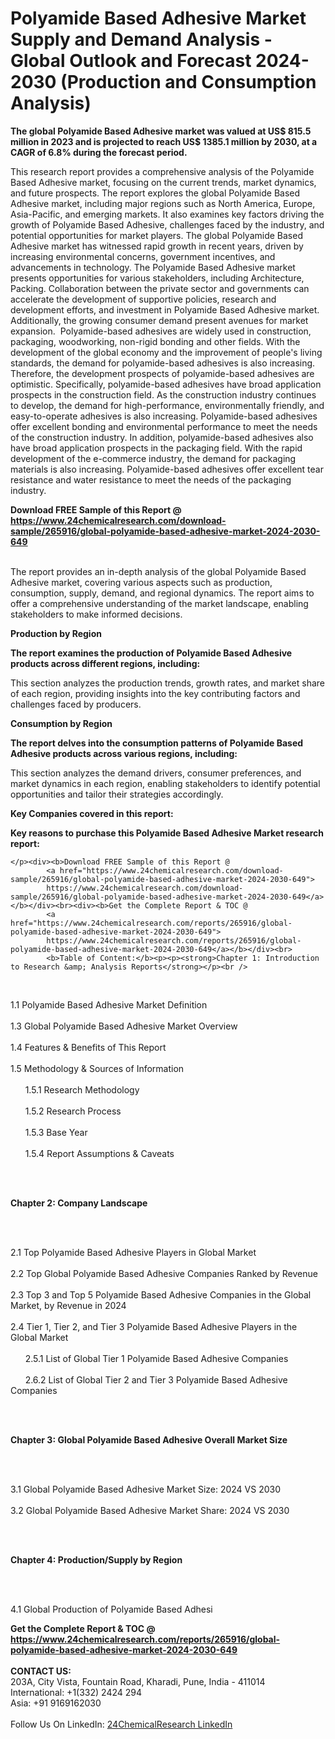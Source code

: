 <h1>Polyamide Based Adhesive Market Supply and Demand Analysis - Global Outlook and Forecast 2024-2030 (Production and Consumption Analysis)</h1><p><strong>The global Polyamide Based Adhesive market was valued at US$ 815.5 million in 2023 and is projected to reach US$ 1385.1 million by 2030, at a CAGR of 6.8% during the forecast period.</strong></p><p>
</p><p>This research report provides a comprehensive analysis of the Polyamide Based Adhesive market, focusing on the current trends, market dynamics, and future prospects. The report explores the global Polyamide Based Adhesive market, including major regions such as North America, Europe, Asia-Pacific, and emerging markets. It also examines key factors driving the growth of Polyamide Based Adhesive, challenges faced by the industry, and potential opportunities for market players. The global Polyamide Based Adhesive market has witnessed rapid growth in recent years, driven by increasing environmental concerns, government incentives, and advancements in technology. The Polyamide Based Adhesive market presents opportunities for various stakeholders, including Architecture, Packing. Collaboration between the private sector and governments can accelerate the development of supportive policies, research and development efforts, and investment in Polyamide Based Adhesive market. Additionally, the growing consumer demand present avenues for market expansion.  Polyamide-based adhesives are widely used in construction, packaging, woodworking, non-rigid bonding and other fields. With the development of the global economy and the improvement of people's living standards, the demand for polyamide-based adhesives is also increasing. Therefore, the development prospects of polyamide-based adhesives are optimistic. Specifically, polyamide-based adhesives have broad application prospects in the construction field. As the construction industry continues to develop, the demand for high-performance, environmentally friendly, and easy-to-operate adhesives is also increasing. Polyamide-based adhesives offer excellent bonding and environmental performance to meet the needs of the construction industry. In addition, polyamide-based adhesives also have broad application prospects in the packaging field. With the rapid development of the e-commerce industry, the demand for packaging materials is also increasing. Polyamide-based adhesives offer excellent tear resistance and water resistance to meet the needs of the packaging industry.</p><div><b>Download FREE Sample of this Report @ 
            <a href="https://www.24chemicalresearch.com/download-sample/265916/global-polyamide-based-adhesive-market-2024-2030-649">
            https://www.24chemicalresearch.com/download-sample/265916/global-polyamide-based-adhesive-market-2024-2030-649</a></b></div><br><p>
</p><p>The report provides an in-depth analysis of the global Polyamide Based Adhesive market, covering various aspects such as production, consumption, supply, demand, and regional dynamics. The report aims to offer a comprehensive understanding of the market landscape, enabling stakeholders to make informed decisions.</p><p>
</p><p><strong>Production by Region</strong></p><p>
</p><p><strong>The report examines the production of Polyamide Based Adhesive products across different regions, including:</strong></p><p>
</p><p>
</p><p>This section analyzes the production trends, growth rates, and market share of each region, providing insights into the key contributing factors and challenges faced by producers.</p><p>
</p><p><strong>Consumption by Region</strong></p><p>
</p><p><strong>The report delves into the consumption patterns of Polyamide Based Adhesive products across various regions, including:</strong></p><p>
</p><p>
	</p><p>
</p><p>This section analyzes the demand drivers, consumer preferences, and market dynamics in each region, enabling stakeholders to identify potential opportunities and tailor their strategies accordingly.</p><p>
<strong>Key Companies covered in this report:</strong></p><p>
</p><p>
</p><p><strong>Key reasons to purchase this Polyamide Based Adhesive Market research report:</strong></p><p>

	</p><div><b>Download FREE Sample of this Report @ 
            <a href="https://www.24chemicalresearch.com/download-sample/265916/global-polyamide-based-adhesive-market-2024-2030-649">
            https://www.24chemicalresearch.com/download-sample/265916/global-polyamide-based-adhesive-market-2024-2030-649</a></b></div><br><div><b>Get the Complete Report & TOC @ 
            <a href="https://www.24chemicalresearch.com/reports/265916/global-polyamide-based-adhesive-market-2024-2030-649">
            https://www.24chemicalresearch.com/reports/265916/global-polyamide-based-adhesive-market-2024-2030-649</a></b></div><br>
            <b>Table of Content:</b><p><p><strong>Chapter 1: Introduction to Research &amp; Analysis Reports</strong></p><br />
<br />
<p>1.1 Polyamide Based Adhesive  Market Definition<br /><br />
1.3 Global Polyamide Based Adhesive  Market Overview<br /><br />
1.4 Features &amp; Benefits of This Report<br /><br />
1.5 Methodology &amp; Sources of Information<br /><br />
&nbsp;&nbsp;&nbsp;&nbsp;&nbsp; 1.5.1 Research Methodology<br /><br />
&nbsp;&nbsp;&nbsp;&nbsp;&nbsp; 1.5.2 Research Process<br /><br />
&nbsp;&nbsp;&nbsp;&nbsp;&nbsp; 1.5.3 Base Year<br /><br />
&nbsp;&nbsp;&nbsp;&nbsp;&nbsp; 1.5.4 Report Assumptions &amp; Caveats</p><br />
<br />
<p><strong>Chapter 2: Company Landscape</strong></p><br />
<br />
<p>2.1 Top Polyamide Based Adhesive  Players in Global Market<br /><br />
2.2 Top Global Polyamide Based Adhesive  Companies Ranked by Revenue<br /><br />
2.3 Top 3 and Top 5 Polyamide Based Adhesive  Companies in the Global Market, by Revenue in 2024<br /><br />
2.4 Tier 1, Tier 2, and Tier 3 Polyamide Based Adhesive  Players in the Global Market<br /><br />
&nbsp;&nbsp;&nbsp;&nbsp;&nbsp; 2.5.1 List of Global Tier 1 Polyamide Based Adhesive  Companies<br /><br />
&nbsp;&nbsp;&nbsp;&nbsp;&nbsp; 2.6.2 List of Global Tier 2 and Tier 3 Polyamide Based Adhesive  Companies</p><br />
<br />
<p><strong>Chapter 3: Global Polyamide Based Adhesive  Overall Market Size</strong></p><br />
<br />
<p>3.1 Global Polyamide Based Adhesive  Market Size: 2024 VS 2030<br /><br />
3.2 Global Polyamide Based Adhesive  Market Share: 2024 VS 2030</p><br />
<br />
<p><strong>Chapter 4: Production/Supply by Region</strong></p><br />
<br />
<p>4.1 Global Production of Polyamide Based Adhesi</p><div><b>Get the Complete Report & TOC @ 
            <a href="https://www.24chemicalresearch.com/reports/265916/global-polyamide-based-adhesive-market-2024-2030-649">
            https://www.24chemicalresearch.com/reports/265916/global-polyamide-based-adhesive-market-2024-2030-649</a></b></div><br><b>CONTACT US:</b><br>
            203A, City Vista, Fountain Road, Kharadi, Pune, India - 411014<br>
            International: +1(332) 2424 294<br>
            Asia: +91 9169162030 <br><br>
            Follow Us On LinkedIn: <a href="https://www.linkedin.com/company/24chemicalresearch/">24ChemicalResearch LinkedIn</a>